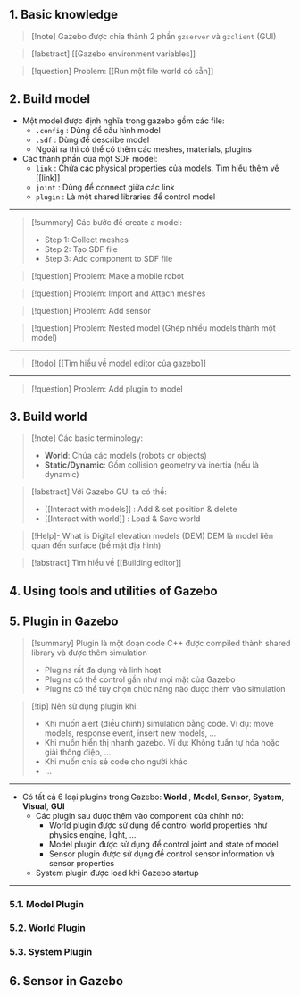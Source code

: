 
## 1. Basic knowledge

> [!note] Gazebo được chia thành 2 phần `gzserver` và `gzclient` (GUI)

> [!abstract] [[Gazebo environment variables]]

> [!question] Problem: [[Run một file world có sẵn]]

## 2. Build model

- Một model được định nghĩa trong gazebo gồm các file:
	- `.config` : Dùng để cấu hình model
	- `.sdf` : Dùng để describe model
	- Ngoài ra thì có thể có thêm các meshes, materials, plugins 
- Các thành phần của một SDF model:
	- `link` : Chứa các physical properties của models. Tìm hiểu thêm về [[link]]
	- `joint` : Dùng để connect giữa các link
	- `plugin` : Là một shared libraries để control model 
---
> [!summary] Các bước để create a model:
> - Step 1: Collect meshes
> - Step 2: Tạo SDF file
> - Step 3: Add component to SDF file

> [!question] Problem: Make a mobile robot

> [!question] Problem: Import and Attach meshes

> [!question] Problem: Add sensor

> [!question] Problem: Nested model (Ghép nhiều models thành một model)

---
> [!todo] [[Tìm hiểu về model editor của gazebo]]

---

> [!question] Problem: Add plugin to model
## 3. Build world

> [!note] Các basic terminology:
> - **World**: Chứa các models (robots or objects)
> - **Static/Dynamic**: Gồm collision geometry và inertia (nếu là dynamic)

> [!abstract] Với Gazebo GUI ta có thể:
> - [[Interact with models]] : Add & set position & delete
> - [[Interact with world]] : Load & Save world

> [!Help]- What is Digital elevation models (DEM) 
> DEM là model liên quan đến surface (bề mặt địa hình)

> [!abstract] Tìm hiểu về [[Building editor]]


## 4. Using tools and utilities of Gazebo




## 5. Plugin in Gazebo

> [!summary] Plugin là một đoạn code C++ được compiled thành shared library và được thêm simulation
> - Plugins rất đa dụng và linh hoạt
> - Plugins có thể control gần như mọi mặt của Gazebo
> - Plugins có thể tùy chọn chức năng nào được thêm vào simulation

> [!tip] Nên sử dụng plugin khi:
> - Khi muốn alert (điều chỉnh) simulation bằng code. Ví dụ: move models, response event, insert new models, ...
> - Khi muốn hiển thị nhanh gazebo. Ví dụ: Không tuần tự hóa hoặc giải thông điệp, ...
> - Khi muốn chia sẻ code cho người khác
> - ...

---
- Có tất cả 6 loại plugins trong Gazebo: **World** , **Model**, **Sensor**, **System**, **Visual**, **GUI**
	- Các plugin sau được thêm vào component của chính nó:
		- World plugin được sử dụng để control world properties như physics engine, light, ...
		- Model plugin được sử dụng để control joint and state of model
		- Sensor plugin được sử dụng để control sensor information và sensor properties
	- System plugin được load khi Gazebo startup
---
### 5.1. Model Plugin 

### 5.2. World Plugin

### 5.3. System Plugin 


## 6. Sensor in Gazebo 


